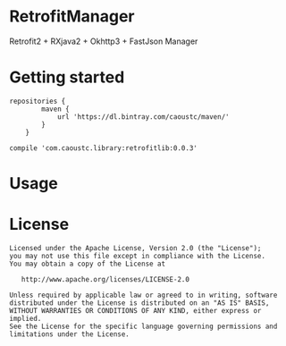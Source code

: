 # RetrofitManager
Retrofit2 + RXjava2 + Okhttp3 + FastJson Manager

# Getting started

```
repositories {
        maven {
            url 'https://dl.bintray.com/caoustc/maven/'
        }
    }
    
compile 'com.caoustc.library:retrofitlib:0.0.3'
```
    
# Usage

    
# License
```
Licensed under the Apache License, Version 2.0 (the "License");
you may not use this file except in compliance with the License.
You may obtain a copy of the License at

   http://www.apache.org/licenses/LICENSE-2.0

Unless required by applicable law or agreed to in writing, software
distributed under the License is distributed on an "AS IS" BASIS,
WITHOUT WARRANTIES OR CONDITIONS OF ANY KIND, either express or implied.
See the License for the specific language governing permissions and
limitations under the License.
```
